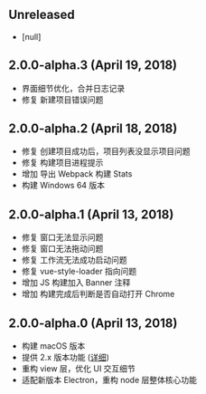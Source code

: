 ## Unreleased

* [null]

## 2.0.0-alpha.3 (April 19, 2018)

* 界面细节优化，合并日志记录
* 修复 新建项目错误问题

## 2.0.0-alpha.2 (April 18, 2018)

* 修复 创建项目成功后，项目列表没显示项目问题
* 修复 构建项目进程提示
* 增加 导出 Webpack 构建 Stats
* 构建 Windows 64 版本

## 2.0.0-alpha.1 (April 13, 2018)

* 修复 窗口无法显示问题
* 修复 窗口无法拖动问题
* 修复 工作流无法成功启动问题
* 修复 vue-style-loader 指向问题
* 增加 JS 构建加入 Banner 注释
* 增加 构建完成后判断是否自动打开 Chrome

## 2.0.0-alpha.0 (April 13, 2018)

* 构建 macOS 版本
* 提供 2.x 版本功能 ([详细](https://github.com/legoflow/legoflow/issues/12))
* 重构 view 层，优化 UI 交互细节
* 适配新版本 Electron，重构 node 层整体核心功能
